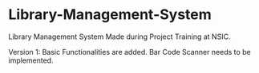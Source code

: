 # Library-Management-System
Library Management System Made during Project Training at NSIC. 

Version 1: Basic Functionalities are added. Bar Code Scanner needs to be implemented.
